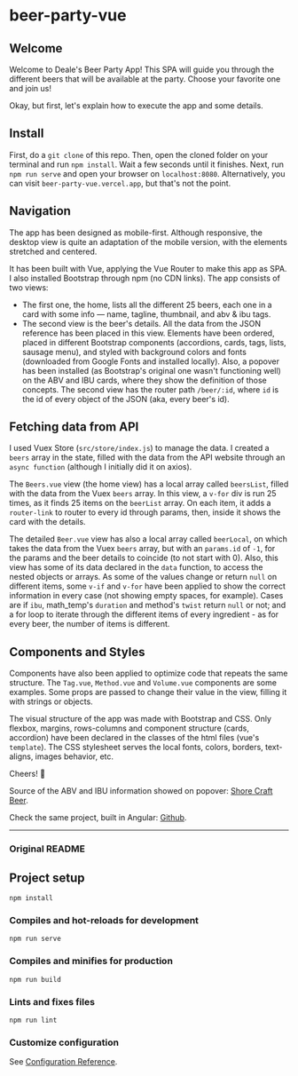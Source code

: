 # beer-party-vue

## Welcome
Welcome to Deale's Beer Party App! This SPA will guide you through the different beers that will be available at the party. Choose your favorite one and join us!

Okay, but first, let's explain how to execute the app and some details.

## Install
First, do a `git clone` of this repo. Then, open the cloned folder on your terminal and run `npm install`. Wait a few seconds until it finishes. Next, run `npm run serve` and open your browser on `localhost:8080`. Alternatively, you can visit `beer-party-vue.vercel.app`, but that's not the point.

## Navigation
The app has been designed as mobile-first. Although responsive, the desktop view is quite an adaptation of the mobile version, with the elements stretched and centered.

It has been built with Vue, applying the Vue Router to make this app as SPA. I also installed Bootstrap through npm (no CDN links). The app consists of two views:
- The first one, the home, lists all the different 25 beers, each one in a card with some info — name, tagline, thumbnail, and abv & ibu tags.
- The second view is the beer's details. All the data from the JSON reference has been placed in this view. Elements have been ordered, placed in different Bootstrap components (accordions, cards, tags, lists, sausage menu), and styled with background colors and fonts (downloaded from Google Fonts and installed locally). Also, a popover has been installed (as Bootstrap's original one wasn't functioning well) on the ABV and IBU cards, where they show the definition of those concepts. The second view has the router path `/beer/:id`, where `id` is the id of every object of the JSON (aka, every beer's id).

## Fetching data from API
I used Vuex Store (`src/store/index.js`) to manage the data. I created a `beers` array in the state, filled with the data from the API website through an `async function` (although I initially did it on axios).

The `Beers.vue` view (the home view) has a local array called `beersList`, filled with the data from the Vuex `beers` array. In this view, a `v-for` div is run 25 times, as it finds 25 items on the `beerList` array. On each item, it adds a `router-link` to router to every id through params, then, inside it shows the card with the details.

The detailed `Beer.vue` view has also a local array called `beerLocal`, on which takes the data from the Vuex `beers` array, but with an `params.id` of `-1`, for the params and the beer details to coincide (to not start with 0). Also, this view has some of its data declared in the `data` function, to access the nested objects or arrays. As some of the values change or return `null` on different items, some `v-if` and `v-for` have been applied to show the correct information in every case (not showing empty spaces, for example). Cases are if `ibu`, math_temp's `duration` and method's `twist` return `null` or not; and a for loop to iterate through the different items of every ingredient - as for every beer, the number of items is different.

## Components and Styles
Components have also been applied to optimize code that repeats the same structure. The `Tag.vue`, `Method.vue` and `Volume.vue` components are some examples. Some props are passed to change their value in the view, filling it with strings or objects.

The visual structure of the app was made with Bootstrap and CSS. Only flexbox, margins, rows-columns and component structure (cards, accordion) have been declared in the classes of the html files (vue's `template`). The CSS stylesheet serves the local fonts, colors, borders, text-aligns, images behavior, etc.

Cheers! 🍻

Source of the ABV and IBU information showed on popover: [Shore Craft Beer](https://shorecraftbeer.com/abv-and-ibu-explained/).

Check the same project, built in Angular: [Github](https://github.com/ferranfusalba/beer-party-angular).


---
### Original README

## Project setup
```
npm install
```

### Compiles and hot-reloads for development
```
npm run serve
```

### Compiles and minifies for production
```
npm run build
```

### Lints and fixes files
```
npm run lint
```

### Customize configuration
See [Configuration Reference](https://cli.vuejs.org/config/).
